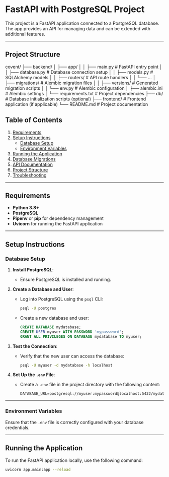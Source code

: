 # FastAPI with PostgreSQL Project

This project is a FastAPI application connected to a PostgreSQL database. The app provides an API for managing data and can be extended with additional features.

---

## Project Structure

covent/
├── backend/
│   ├── app/
│   │   ├── main.py          # FastAPI entry point
│   │   ├── database.py      # Database connection setup
│   │   ├── models.py        # SQLAlchemy models
│   │   ├── routers/         # API route handlers
│   │   └── ...
│   ├── migrations/          # Alembic migration files
│   │   ├── versions/        # Generated migration scripts
│   │   └── env.py           # Alembic configuration
│   ├── alembic.ini          # Alembic settings
│   └── requirements.txt     # Project dependencies
├── db/                      # Database initialization scripts (optional)
├── frontend/                # Frontend application (if applicable)
└── README.md                # Project documentation


## Table of Contents

1. [Requirements](#requirements)
2. [Setup Instructions](#setup-instructions)
    - [Database Setup](#database-setup)
    - [Environment Variables](#environment-variables)
3. [Running the Application](#running-the-application)
4. [Database Migrations](#database-migrations)
5. [API Documentation](#api-documentation)
6. [Project Structure](#project-structure)
7. [Troubleshooting](#troubleshooting)

---

## Requirements

- **Python 3.8+**
- **PostgreSQL**
- **Pipenv** or **pip** for dependency management
- **Uvicorn** for running the FastAPI application

---

## Setup Instructions

### Database Setup

1. **Install PostgreSQL**:
   - Ensure PostgreSQL is installed and running.

2. **Create a Database and User**:
   - Log into PostgreSQL using the `psql` CLI:
     ```bash
     psql -U postgres
     ```
   - Create a new database and user:
     ```sql
     CREATE DATABASE mydatabase;
     CREATE USER myuser WITH PASSWORD 'mypassword';
     GRANT ALL PRIVILEGES ON DATABASE mydatabase TO myuser;
     ```

3. **Test the Connection**:
   - Verify that the new user can access the database:
     ```bash
     psql -U myuser -d mydatabase -h localhost
     ```

4. **Set Up the `.env` File**:
   - Create a `.env` file in the project directory with the following content:
     ```env
     DATABASE_URL=postgresql://myuser:mypassword@localhost:5432/mydatabase
     ```

---

### Environment Variables

Ensure that the `.env` file is correctly configured with your database credentials.

---

## Running the Application

To run the FastAPI application locally, use the following command:
```bash
uvicorn app.main:app --reload
